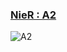 ### [NieR : A2](https://x.com/imo00_2/status/1861365003099820397)

![A2](https://pbs.twimg.com/media/GdTlmmDbwAAW3Pr?format=jpg)

